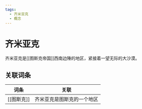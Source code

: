 ```yaml
---
tags:
  - 齐米亚克
  - 概念
---
```

# 齐米亚克

齐米亚克是[[图斯克帝国]]西南边陲的地区，紧接着一望无际的大沙漠。

## 关联词条

| 词条      | 关联            |
| ------- | ------------- |
| [[图斯克]] | 齐米亚克是图斯克的一个地区 |
